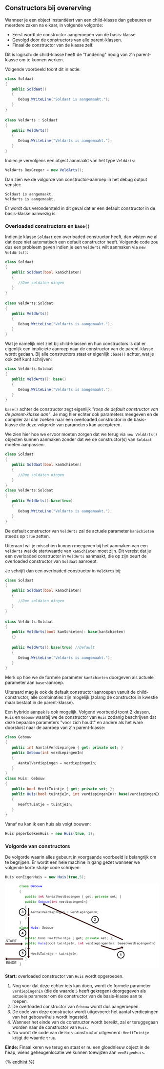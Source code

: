## Constructors bij overerving

Wanneer je een object instantiëert van een child-klasse dan gebeuren er meerdere zaken na elkaar, in volgende volgorde:

* Eerst wordt de constructor aangeroepen van de basis-klasse.
* Gevolgd door de constructors van alle parent-klassen.
* Finaal de constructor van de klasse zelf.

Dit is logisch: de child-klasse heeft de "fundering" nodig van z'n parent-klasse om te kunnen werken. 

Volgende voorbeeld toont dit in actie:

```csharp
class Soldaat
{
   public Soldaat() 
   {
      Debug.WriteLine("Soldaat is aangemaakt.");
   }
}

class VeldArts : Soldaat
{
   public VeldArts()
   {
      Debug.WriteLine("Veldarts is aangemaakt.");
   }
}
```

Indien je vervolgens een object aanmaakt van het type ``VeldArts``:


```csharp
VeldArts RexGregor = new VeldArts();
```

Dan zien we de volgorde van constructor-aanroep in het debug output venster:


```text
Soldaat is aangemaakt.
Veldarts is aangemaakt.
```

Er wordt dus verondersteld in dit geval dat er een default constructor in de basis-klasse aanwezig is.



### Overloaded constructors en ``base()``

Indien je klasse ``Soldaat`` een overloaded constructor heeft, dan wisten we al dat deze niet automatisch een default constructor heeft. Volgende code zou dus een probleem geven indien je een ``VeldArts`` wilt aanmaken via ``new VeldArts()``:
```csharp
class Soldaat
{
   public Soldaat(bool kanSchieten) 
   {
      //Doe soldaten dingen
   }
}

class VeldArts:Soldaat
{
   public VeldArts()
   {
      Debug.WriteLine("Veldarts is aangemaakt.");
   }
}
```

Wat je namelijk niet ziet bij child-klassen en hun constructors is dat er eigenlijk een impliciete aanroep naar de constructor van de parent-klasse wordt gedaan. Bij alle constructors staat er eigenlijk ``:base()`` achter, wat je ook zelf kunt schrijven:

```csharp
class VeldArts:Soldaat
{
   public VeldArts(): base()
   {
      Debug.WriteLine("Veldarts is aangemaakt.");
   }
}
```

``base()`` achter de constructor zegt eigenlijk *"roep de default constructor van de parent-klasse aan"*. Je mag hier echter ook parameters meegeven en de compiler zal dan zoeken naar een overloaded constructor in de basis-klasse die deze volgorde van parameters kan accepteren.




We zien hier  hoe we ervoor moeten zorgen dat we terug via ``new VeldArts()`` objecten kunnen aanmaken zonder dat we de constructor(s) van ``Soldaat`` moeten aanpassen:
```csharp
class Soldaat
{
   public Soldaat(bool kanSchieten) 
   {
      //Doe soldaten dingen
   }
}
class VeldArts:Soldaat
{
   public VeldArts():base(true)
   {
      Debug.WriteLine("Veldarts is aangemaakt.");
   }
}
```

De default constructor van ``VeldArts`` zal de actuele parameter ``kanSchieten``  steeds op ``true`` zetten.

Uiteraard wil je misschien kunnen meegeven bij het aanmaken van een ``VeldArts`` wat de startwaarde van ``kanSchieten`` moet zijn. Dit vereist dat je een overloaded constructor in ``VeldArts`` aanmaakt, die op zijn beurt de overloaded constructor van ``Soldaat`` aanroept. 

Je schrijft dan een overloaded constructor in ``VeldArts`` bij:

```csharp
class Soldaat
{
   public Soldaat(bool kanSchieten) 
   {
      //Doe soldaten dingen
   }
}

class VeldArts:Soldaat
{
   public VeldArts(bool kanSchieten): base(kanSchieten)
   {} 

   public VeldArts():base(true) //Default
   {
      Debug.WriteLine("Veldarts is aangemaakt.");
   }
}
```

Merk op hoe we de formele parameter ``kanSchieten`` doorgeven als actuele parameter aan ``base``-aanroep.

Uiteraard mag je ook de default constructor aanroepen vanuit de child-constructor, alle combinaties zijn mogelijk (zolang de constructor in kwestie maar bestaat in de parent-klasse).



Een hybride aanpak is ook mogelijk. Volgend voorbeeld toont 2 klassen, ``Huis`` en ``Gebouw`` waarbij we de constructor van ``Huis`` zodanig beschrijven dat deze bepaalde parameters "voor zich houdt" en andere als het ware doorsluist naar de aanroep van z'n parent-klasse:

```csharp
class Gebouw
{
   public int AantalVerdiepingen { get; private set; }
   public Gebouw(int verdiepingenIn)
   {
      AantalVerdiepingen = verdiepingenIn;
   }
}
class Huis: Gebouw
{
   public bool HeeftTuintje { get; private set; };
   public Huis(bool tuintjeIn, int verdiepingenIn): base(verdiepingenIn)
   {
      HeeftTuintje = tuintjeIn;
   }
}
```
Vanaf nu kan ik een huis als volgt bouwen:


```csharp
Huis peperkoekenHuis = new Huis(true, 1);
```



### Volgorde van constructors

De volgorde waarin alles gebeurt in voorgaande voorbeeld is belangrijk om te begrijpen. Er wordt een hele machine in gang gezet wanneer we volgende korte stukje code schrijven:


```csharp
Huis eenEigenHuis = new Huis(true,5);
```

![Achter de schermen gebeurt er aardig wat bij overerving wanneer we een object aanmaken.](../assets/7_overerving/constflow.png)


**Start:** overloaded constructor van ``Huis`` wordt opgeroepen.

1. Nog voor dat deze echter iets kan doen, wordt de formele parameter ``verdiepingenIn`` (die de waarde ``5`` heeft gekregen) doorgegeven als actuele parameter om de constructor van de basis-klasse aan te roepen.
2. De overloaded constructor van ``Gebouw`` wordt dus aangeroepen.
3. De code van deze constructor wordt uitgevoerd: het aantal verdiepingen van het gebouw/huis wordt ingesteld.
4. Wanneer het einde van de constructor wordt bereikt, zal er teruggegaan worden naar de constructor van ``Huis``.
5. Nu wordt de code van de ``Huis`` constructor uitgevoerd: ``HeeftTuintje`` krijgt de waarde ``true``.

**Einde:** Finaal keren we terug en staat er nu een gloednieuw object in de heap, wiens geheugenlocatie we kunnen toewijzen aan ``eenEigenHuis``.


{% endhint %}




